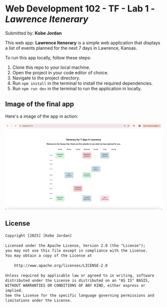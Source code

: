 # Web Development 102 - TF -  Lab 1 - *Lawrence Itenerary*

Submitted by: **Kobe Jordan**

This web app: **Lawrence Itenerary** is a simple web application that displays a list of events planned for the next 7 days in Lawrence, Kansas.

To run this app locally, follow these steps:

1. Clone this repo to your local machine.
2. Open the project in your code editor of choice.
3. Navigate to the project directory.
4. Run `npm install` in the terminal to install the required dependencies.
5. Run `npm run dev` in the terminal to run the application in locally.

## Image of the final app

Here's a image of the app in action:

<img src='/public/lab1.png' title='App in action' alt='App in action'>


## License

    Copyright [2025] [Kobe Jordan]

    Licensed under the Apache License, Version 2.0 (the "License");
    you may not use this file except in compliance with the License.
    You may obtain a copy of the License at

        http://www.apache.org/licenses/LICENSE-2.0

    Unless required by applicable law or agreed to in writing, software
    distributed under the License is distributed on an "AS IS" BASIS,
    WITHOUT WARRANTIES OR CONDITIONS OF ANY KIND, either express or implied.
    See the License for the specific language governing permissions and
    limitations under the License.